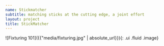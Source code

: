 ```yaml
---
name: Stickmatcher 
subtitle: matching sticks at the cutting edge, a joint effort 
layout: project 
title: StickMatcher 
---
```



![Fixturing 101]({{"media/fixturing.jpg" | absolute_url}}){: .ui .fluid .image}

